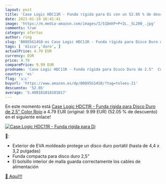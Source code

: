 ```yaml
---
layout: post
title: 'Case Logic HDC11R - Funda rígida para Di con un 52.05 % de descuento'
date: 2021-01-19 16:41:41
image: 'https://m.media-amazon.com/images/I/51DmhP+P+2L._SL200_.jpg'
comments: true
category: ofertas
author: ring
slug: 'B00X5G14S8-es Case Logic HDC11R - Funda rígida para Disco Duro de 2.5"...'
tags: [ 'disco','duro', ]
actualPrice: 4.79 EUR
currency: EUR
price: 4.79
comparePrice: 9.99 EUR
prodname: 'Case Logic HDC11R - Funda rígida para Disco Duro de 2.5"  Color Rojo'
country: 'es'
flag: '🇪🇸'
buyurl: 'https://www.amazon.es/dp/B00X5G14S8/?tag=tolees-21'
descuento: '52.05'
average: '5.408181818181817'
---
```


En este momento está [Case Logic HDC11R - Funda rígida para Disco Duro de 2.5"  Color Rojo](https://www.amazon.es/dp/B00X5G14S8/?tag=tolees-21) a 4.79 EUR (original: 9.99 EUR) (52.05 %  de descuento) en el siguiente enlace!

[![Case Logic HDC11R - Funda rígida para Di](https://m.media-amazon.com/images/I/51DmhP+P+2L._SL200_.jpg)](https://www.amazon.es/dp/B00X5G14S8/?tag=tolees-21)

🔎:

- Exterior de EVA moldeado protege un disco duro portátil (hasta de 4,4 x 3,2 pulgadas)
- Funda compacta para disco duro 2,5"
- El bolsillo interior de malla guarda correctamente los cables de alimentación

[🛒 Aquí!!!](https://www.amazon.es/dp/B00X5G14S8/?tag=tolees-21)
